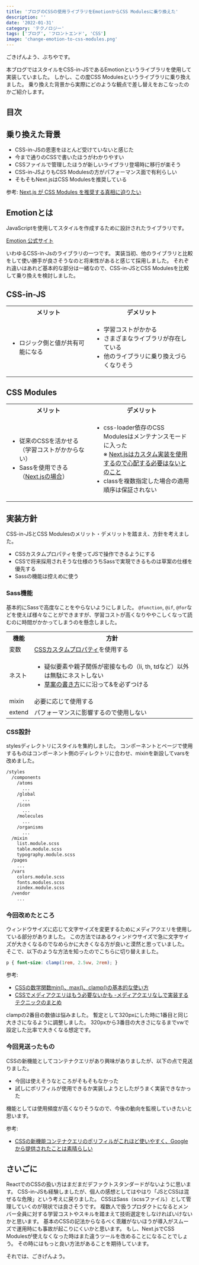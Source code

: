 ```yaml
---
title: 'ブログのCSSの使用ライブラリをEmotionからCSS Modulesに乗り換えた'
description: ''
date: '2022-01-31'
category: 'テクノロジー'
tags: ['ブログ', 'フロントエンド', 'CSS']
image: 'change-emotion-to-css-modules.png'
---
```


ごきげんよう、ぶちやです。

本ブログではスタイルをCSS-in-JSであるEmotionというライブラリを使用して実装していました。
しかし、この度CSS Modulesというライブラリに乗り換えました。
乗り換えた背景から実際にどのような観点で差し替えをおこなったのかご紹介します。

## 目次

## 乗り換えた背景

- CSS-in-JSの恩恵をほとんど受けていないと感じた
- 今まで通りのCSSで書いたほうがわかりやすい
- CSSファイルで管理したほうが新しいライブラリ登場時に移行が楽そう
- CSS-in-JSよりもCSS Modulesの方がパフォーマンス面で有利らしい
- そもそもNext.jsはCSS Modulesを推奨している

参考: [Next.js が CSS Modules を推奨する真相に迫りたい](https://zenn.dev/takepepe/scraps/6668e9fe402666)

## Emotionとは

JavaScriptを使用してスタイルを作成するために設計されたライブラリです。

[Emotion 公式サイト](https://emotion.sh/docs/introduction)

いわゆるCSS-in-Jsのライブラリの一つです。
実装当初、他のライブラリと比較をして使い勝手が良さそうなのと将来性があると感じて採用しました。
それぞれ違いはあれど基本的な部分は一緒なので、CSS-in-JSとCSS Modulesを比較して乗り換えを検討しました。

## CSS-in-JS

<table>
  <tr>
    <th>メリット</th>
    <th>デメリット</th>
  </tr>
  <tr>
    <td>
      <ul><li>ロジック側と値が共有可能になる </li></ul>
    </td>
    <td>
      <ul>
        <li>学習コストがかかる</li>
        <li>さまざまなライブラリが存在している</li>
        <li>他のライブラリに乗り換えづらくなりそう</li>
      </ul>
    </td>
  </tr>
</table>

## CSS Modules

<table>
  <tr>
    <th>メリット</th>
    <th>デメリット</th>
  </tr>
  <tr>
    <td>
      <ul>
        <li>従来のCSSを活かせる（学習コストがかからない）</li>
        <li>Sassを使用できる（<a href="https://nextjs.org/docs/basic-features/built-in-css-support">Next.jsの場合</a>）</li>
      </ul>
    </td>
    <td>
      <ul>
        <li>css-loader依存のCSS Modulesはメンテナンスモードに入った<br />※ <a href="https://github.com/vercel/next.js/issues/15542#issuecomment-981529411">Next.jsはカスタム実装を使用するので心配する必要はないとのこと</a></li>
        <li>classを複数指定した場合の適用順序は保証されない</li>
      </ul>
    </td>
  </tr>
</table>


## 実装方針

CSS-in-JSとCSS Modulesのメリット・デメリットを踏まえ、方針を考えました。

- CSSカスタムプロパティを使ってJSで操作できるようにする
- CSSで将来採用されそうな仕様のうちSassで実現できるものは草案の仕様を優先する
- Sassの機能は控えめに使う

### Sass機能

基本的にSassで高度なことをやらないようにしました。
`@function`, `@if`, `@for`などを使えば様々なことができますが、学習コストが高くなりややこしくなって読むのに時間がかかってしまうのを懸念しました。

<table>
  <tr>
    <th>機能</th>
    <th>方針</th>
  </tr>
  <tr>
    <td>変数</td>
    <td><a href="https://developer.mozilla.org/ja/docs/Web/CSS/Using_CSS_custom_properties">CSSカスタムプロパティ</a>を使用する</td>
  </tr>
  <tr>
    <td>ネスト</td>
    <td>
      <ul>
        <li>疑似要素や親子関係が密接なもの（li, th, tdなど）以外は無駄にネストしない</li>
        <li><a href="https://triple-underscore.github.io/css-nesting-ja.html">草案の書き方</a>にに沿って&を必ずつける</li>
      </ul>
    </td>
  </tr>
  <tr>
    <td>mixin</td>
    <td>必要に応じて使用する</td>
  </tr>
  <tr>
    <td>extend</td>
    <td>パフォーマンスに影響するので使用しない</td>
  </tr>
</table>

### CSS設計
stylesディレクトリにスタイルを集約しました。
コンポーネントとページで使用するものはコンポーネント側のディレクトリに合わせ、mixinを新設してvarsを改めました。

```txt
/styles
  /components
    /atoms
      ...
    /global
      ...
    /icon
      ...
    /molecules
      ...
    /organisms
      ...
  /mixin
    list.module.scss
    table.module.scss
    typography.module.scss
  /pages
    ...
  /vars
    colors.module.scss
    fonts.modules.scss
    zindex.module.scss
  /vendor
    ...
```

### 今回改めたところ

ウィンドウサイズに応じて文字サイズを変更するためにメディアクエリを使用している部分がありました。
この方法ではあるウィンドウサイズで急に文字サイズが大きくなるのでなめらかに大きくなる方が良いと漠然と思っていました。
そこで、以下のような方法を知ったのでこちらに切り替えました。

```css
p { font-size: clamp(1rem, 2.5vw, 2rem); }
```

参考:

- [CSSの数学関数min()、max()、clamp()の基本的な使い方](https://coliss.com/articles/build-websites/operation/css/three-logical-css-functions-min-max-clamp.html#h205)
- [CSSでメディアクエリはもう必要ないかも -メディアクエリなしで実装するテクニックのまとめ](https://coliss.com/articles/build-websites/operation/css/media-queries-probably-dont-need.html)

clampの2番目の数値は悩みました。
暫定として320pxにした時に1番目と同じ大きさになるように調整しました。
320pxから3番目の大きさになるまでvwで設定した比率で大きくなる想定です。

### 今回見送ったもの

CSSの新機能としてコンテナクエリがあり興味がありましたが、以下の点で見送りました。

- 今回は使えそうなところがそもそもなかった
- 試しにポリフィルが使用できるか実装しようとしたがうまく実装できなかった

機能としては使用頻度が高くなりそうなので、今後の動向を監視していきたいと思います。

参考:

- [CSSの新機能コンテナクエリのポリフィルがこれほど使いやすく、Googleから提供されたことは素晴らしい
](https://coliss.com/articles/build-websites/operation/css/new-container-query-polyfill.html)

## さいごに
ReactでのCSSの扱い方はまだまだデファクトスタンダードがないように思います。
CSS-in-JSも経験しましたが、個人の感想としてはやはり「JSとCSSは混ぜるな危険」という考えに戻りました。
CSSはSass（scssファイル）として管理していくのが現状では良さそうです。
複数人で扱うプロダクトになるとメンバー全員に対する学習コストやスキルを踏まえて技術選定をしなければいけないかと思います。
基本のCSSの記法からなるべく乖離がないほうが導入がスムーズで運用時にも事故が起こりにくいかと思います。
もし、Next.jsでCSS Modulesが使えなくなった時はまた違うツールを改めることになることでしょう。
その時にはもっと良い方法があることを期待しています。

それでは、ごきげんよう。
